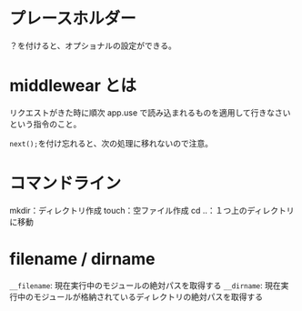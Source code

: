 # プレースホルダー

？を付けると、オプショナルの設定ができる。

# middlewear とは

リクエストがきた時に順次 app.use で読み込まれるものを適用して行きなさいという指令のこと。

`next();`を付け忘れると、次の処理に移れないので注意。

# コマンドライン

mkdir：ディレクトリ作成
touch：空ファイル作成
cd ..：１つ上のディレクトリに移動

# filename / dirname

`__filename`: 現在実行中のモジュールの絶対パスを取得する
`__dirname`: 現在実行中のモジュールが格納されているディレクトリの絶対パスを取得する

